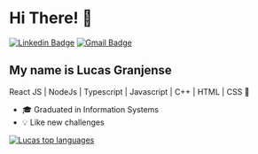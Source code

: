 <h1>Hi There! 👋</h1>

[![Linkedin Badge](https://img.shields.io/badge/-Lucas%20Granjense-363636?style=flat-square&logo=Linkedin&logoColor=white&link=https://www.linkedin.com/in/lucas-granjense-5869811b8/)](https://www.linkedin.com/in/lucas-granjense-5869811b8/)
[![Gmail Badge](https://img.shields.io/badge/-23.lucasdoliveira@gmail.com-%23363636?style=flat-square&logo=Gmail&logoColor=white&link=mailto:lorison.gilles@gmail.com)](mailto:https://img.shields.io/badge/-23.lucasdoliveira@gmail.com-c14438?style=flat-square&logo=Gmail&logoColor=white&link=mailto:lorison.gilles@gmail.com)

## My name is Lucas Granjense
 React JS | NodeJs | Typescript | Javascript | C++ | HTML | CSS  🚀
- 🎓 Graduated in Information Systems
- 💡 Like new challenges

<div align="left">
  
[![Lucas top languages](https://github-readme-stats.vercel.app/api/top-langs/?username=luc4sgr&theme=blue-white&langs_count=10&layout=compact&count_private=true&hide=html&role=OWNER,ORGANIZATION_MEMBER,COLLABORATOR&theme=midnight-purple)](https://github.com/anuraghazra/github-readme-stats)
  
 </div>
